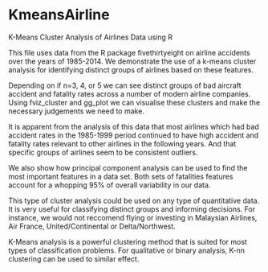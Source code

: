 # KmeansAirline
K-Means Cluster Analysis of Airlines Data using R


This file uses data from the R package fivethirtyeight on airline accidents over the years of 1985-2014.
We demonstrate the use of a k-means cluster analysis for identifying distinct groups of airlines based on these features.

Depending on if n=3, 4, or 5 we can see distinct groups of bad aircraft accident and fatality rates across a number of
modern airline companies. Using fviz_cluster and gg_plot we can visualise these clusters and make the necessary
judgements we need to make.

It is apparent from the analysis of this data that most airlines which had bad accident rates in the 1985-1999 period
continued to have high accident and fatality rates relevant to other airlines in the following years. And that
specific groups of airlines seem to be consistent outliers.

We also show how principal component analysis can be used to find the most important features in a data set. Both sets of fatalities features account for a whopping 95% of overall variability in our data.

This type of cluster analysis could be used on any type of quantitative data. It is very useful for classifying distinct groups
and informing decisions. For instance, we would not reccomend flying or investing in Malaysian Airlines, Air France, United/Continental
or Delta/Northwest. 

K-Means analysis is a powerful clustering method that is suited for most types of classification problems.
For qualitative or binary analysis, K-nn clustering can be used to similar effect.

